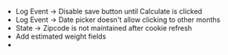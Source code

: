 - Log Event -> Disable save button until Calculate is clicked
- Log Event -> Date picker doesn't allow clicking to other months
- State -> Zipcode is not maintained after cookie refresh
- Add estimated weight fields
-
